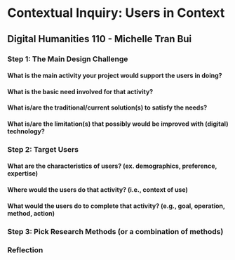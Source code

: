 # Contextual Inquiry: Users in Context 
## Digital Humanities 110 - Michelle Tran Bui 
### Step 1: The Main Design Challenge 
#### What is the main activity your project would support the users in doing? 
#### What is the basic need involved for that activity? 
#### What is/are the traditional/current solution(s) to satisfy the needs? 
#### What is/are the limitation(s) that possibly would be improved with (digital) technology? 

### Step 2: Target Users
#### What are the characteristics of users? (ex. demographics, preference, expertise) 
#### Where would the users do that activity? (i.e., context of use)
#### What would the users do to complete that activity? (e.g., goal, operation, method, action)

### Step 3: Pick Research Methods (or a combination of methods) 

### Reflection
